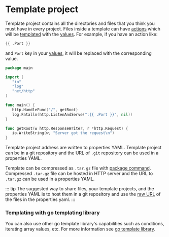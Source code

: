 # Template project 

Template project contains all the directories and files that you think you must have in every project.
Files inside a template can have [actions](https://pkg.go.dev/text/template#hdr-Actions) which will be [templated](https://pkg.go.dev/text/template)
with the [values](./value). For example, if you have an action like: 

 ```go
{{ .Port }} 
```
and `Port` key in your [values](./value), it  will be replaced with the corresponding value.

 ```go
package main

import (
	"io"
	"log"
	"net/http"
)

func main() {
	http.HandleFunc("/", getRoot)
	log.Fatalln(http.ListenAndServe(":{{ .Port }}", nil))
}

func getRoot(w http.ResponseWriter, r *http.Request) {
	io.WriteString(w, "Server got the request\n")
}
```
Template project address are written to properties YAML. Template project can be in a git repository and the URL of `.git`
repository can be used in a properties YAML.

Template can be compressed as `.tar.gz` file with [package command](../commands#package). Compressed `.tar.gz` file can be hosted
in HTTP server and the URL to `.tar.gz` can be used in a properties YAML.

::: tip
The suggested way to share files, your template projects, and the properties YAML is to host them in a git repository and use
the [raw URL](https://www.howtogeek.com/wp-content/uploads/csit/2021/11/0ad2a42a.png?trim=1,1&bg-color=000&pad=1,1) of the files in the properties yaml.
:::

 ### Templating with go templating library
You can also use other go template library's capabilities such as conditions, iterating array values, etc. For more
information see [go template library](https://pkg.go.dev/text/template).